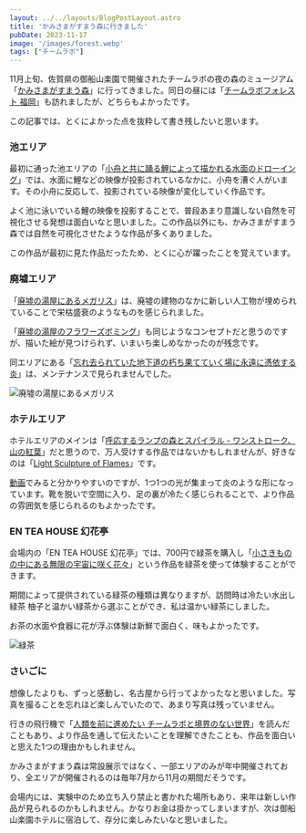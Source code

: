 ```yaml
---
layout: ../../layouts/BlogPostLayout.astro
title: 'かみさまがすまう森に行きました'
pubDate: 2023-11-17
image: '/images/forest.webp'
tags: ["チームラボ"]
---
```


11月上旬、佐賀県の御船山楽園で開催されたチームラボの夜の森のミュージアム「[かみさまがすまう森](https://www.teamlab.art/jp/e/mifuneyamarakuen/)」に行ってきました。同日の昼には「[チームラボフォレスト 福岡](https://www.teamlab.art/jp/e/forest/)」も訪れましたが、どちらもよかったです。

この記事では、とくによかった点を抜粋して書き残したいと思います。

### 池エリア
最初に通った池エリアの「[小舟と共に踊る鯉によって描かれる水面のドローイング](https://www.teamlab.art/jp/w/mifuneyama/mifuneyamarakuen/)」では、水面に鯉などの映像が投影されているなかに、小舟を漕ぐ人がいます。その小舟に反応して、投影されている映像が変化していく作品です。

よく池に泳いでいる鯉の映像を投影することで、普段あまり意識しない自然を可視化させる発想は面白いなと思いました。この作品以外にも、かみさまがすまう森では自然を可視化させたような作品が多くありました。

この作品が最初に見た作品だったため、とくに心が躍ったことを覚えています。

### 廃墟エリア
「[廃墟の湯屋にあるメガリス](https://www.teamlab.art/jp/w/megaliths_bathhouse/)」は、廃墟の建物のなかに新しい人工物が埋められていることで栄枯盛衰のようなものを感じられました。

「[廃墟の湯屋のフラワーズボミング](https://www.teamlab.art/jp/ew/flowers-bombing-ruins_mifuneyama/)」も同じようなコンセプトだと思うのですが、描いた絵が見つけられず、いまいち楽しめなかったのが残念です。

同エリアにある「[忘れ去られていた地下道の朽ち果てていく場に永遠に憑依する炎](https://www.teamlab.art/jp/w/universe_fireparticles_underground/mifuneyamarakuen/)」は、メンテナンスで見られませんでした。

![廃墟の湯屋にあるメガリス](/images/teamlab-haikyo.webp)

### ホテルエリア
ホテルエリアのメインは「[呼応するランプの森とスパイラル - ワンストローク、山の紅葉](https://www.teamlab.art/jp/ew/spiral-autumn/mifuneyama_lamp/)」だと思うので、万人受けする作品ではないかもしれませんが、好きなのは「[Light Sculpture of Flames](https://www.teamlab.art/jp/ew/light_sculpture_of_flames/mifuneyama_lamp/)」です。

[動画](https://youtu.be/5MzaSLNAtMI?feature=shared)でみると分かりやすいのですが、1つ1つの光が集まって炎のような形になっています。靴を脱いで空間に入り、足の裏が冷たく感じられることで、より作品の雰囲気を感じられるのもよかったです。

### EN TEA HOUSE 幻花亭
会場内の「EN TEA HOUSE 幻花亭」では、700円で緑茶を購入し「[小さきものの中にある無限の宇宙に咲く花々](https://www.teamlab.art/jp/ew/flowersbloom_mifuneyama/mifuneyamarakuen)」という作品を緑茶を使って体験することができます。

期間によって提供されている緑茶の種類は異なりますが、訪問時は冷たい水出し緑茶 柚子と温かい緑茶から選ぶことができ、私は温かい緑茶にしました。

お茶の水面や食器に花が浮ぶ体験は新鮮で面白く、味もよかったです。

![緑茶](/images/teamlab-tea.webp)

### さいごに
想像したよりも、ずっと感動し、名古屋から行ってよかったなと思いました。写真を撮ることを忘れほど楽しんでいたので、あまり写真は残っていません。

行きの飛行機で「[人類を前に進めたい チームラボと境界のない世界](https://www.amazon.co.jp/%E4%BA%BA%E9%A1%9E%E3%82%92%E5%89%8D%E3%81%AB%E9%80%B2%E3%82%81%E3%81%9F%E3%81%84-%E3%83%81%E3%83%BC%E3%83%A0%E3%83%A9%E3%83%9C%E3%81%A8%E5%A2%83%E7%95%8C%E3%81%AE%E3%81%AA%E3%81%84%E4%B8%96%E7%95%8C-%E7%8C%AA%E5%AD%90%E5%AF%BF%E4%B9%8B/dp/4905325145)」を読んだこともあり、より作品を通して伝えたいことを理解できたことも、作品を面白いと思えた1つの理由かもしれません。

かみさまがすまう森は常設展示ではなく、一部エリアのみが年中開催されており、全エリアが開催されるのは毎年7月から11月の期間だそうです。

会場内には、実験中のため立ち入り禁止と書かれた場所もあり、来年は新しい作品が見られるのかもしれません。かなりお金は掛かってしまいますが、次は御船山楽園ホテルに宿泊して、存分に楽しみたいなと思いました。